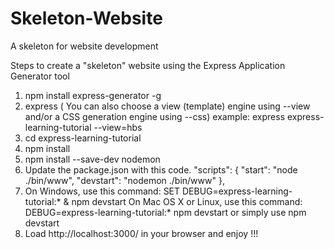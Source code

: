 # Skeleton-Website
A skeleton for website development

Steps to create a "skeleton" website using the Express Application Generator tool

1. npm install express-generator -g
2. express
	( You can also choose a view (template) engine using --view and/or a CSS generation engine using --css)
  	example: express express-learning-tutorial --view=hbs
3. cd express-learning-tutorial
4. npm install
5. npm install --save-dev nodemon
6. Update the package.json with this code.
	"scripts": {
	    "start": "node ./bin/www",
	    "devstart": "nodemon ./bin/www"
	  },
7. On Windows, use this command: SET DEBUG=express-learning-tutorial:* & npm devstart 
   On Mac OS X or Linux, use this command: DEBUG=express-learning-tutorial:* npm devstart
   or simply use npm devstart
8. Load http://localhost:3000/ in your browser and enjoy !!!

